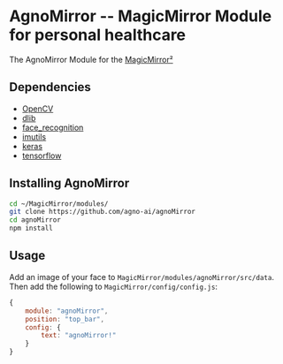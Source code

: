 # AgnoMirror -- MagicMirror Module for personal healthcare

The AgnoMirror Module for the [MagicMirror²](https://magicmirror.builders/)

## Dependencies

* [OpenCV](https://pypi.org/project/opencv-python/)
* [dlib](http://dlib.net/)
* [face_recognition](https://pypi.org/project/face_recognition/)
* [imutils](https://pypi.org/project/imutils/)
* [keras](https://pypi.org/project/Keras/)
* [tensorflow](https://pypi.org/project/tensorflow/)


## Installing AgnoMirror
```bash
cd ~/MagicMirror/modules/
git clone https://github.com/agno-ai/agnoMirror
cd agnoMirror
npm install
```

## Usage
Add an image of your face to `MagicMirror/modules/agnoMirror/src/data`.
Then add the following to `MagicMirror/config/config.js`:
```javascript
{
    module: "agnoMirror",
    position: "top_bar",    
    config: {
        text: "agnoMirror!"
    }
}
```

